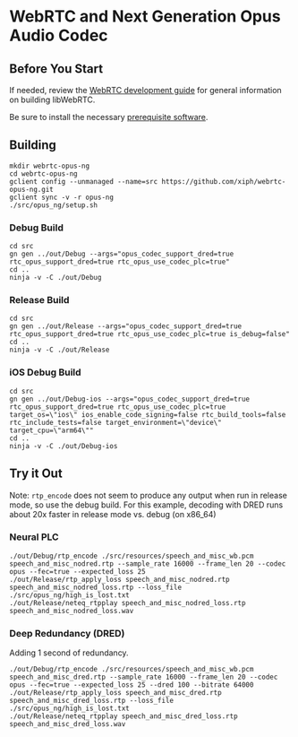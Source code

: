 # WebRTC and Next Generation Opus Audio Codec



## Before You Start
If needed, review the [WebRTC development guide](https://webrtc.github.io/webrtc-org/native-code/development/) for general information on building libWebRTC.

Be sure to install the necessary [prerequisite software](https://webrtc.github.io/webrtc-org/native-code/development/).


## Building
```
mkdir webrtc-opus-ng
cd webrtc-opus-ng
gclient config --unmanaged --name=src https://github.com/xiph/webrtc-opus-ng.git
gclient sync -v -r opus-ng
./src/opus_ng/setup.sh
```
### Debug Build
```
cd src
gn gen ../out/Debug --args="opus_codec_support_dred=true rtc_opus_support_dred=true rtc_opus_use_codec_plc=true"
cd ..
ninja -v -C ./out/Debug
```

### Release Build
```
cd src
gn gen ../out/Release --args="opus_codec_support_dred=true rtc_opus_support_dred=true rtc_opus_use_codec_plc=true is_debug=false"
cd ..
ninja -v -C ./out/Release
```
### iOS Debug Build
```
cd src
gn gen ../out/Debug-ios --args="opus_codec_support_dred=true rtc_opus_support_dred=true rtc_opus_use_codec_plc=true target_os=\"ios\" ios_enable_code_signing=false rtc_build_tools=false rtc_include_tests=false target_environment=\"device\" target_cpu=\"arm64\""
cd ..
ninja -v -C ./out/Debug-ios
```
## Try it Out

Note: `rtp_encode` does not seem to produce any output when run in release mode, so use the debug build. For this example, decoding with DRED runs about 20x faster in release mode vs. debug (on x86_64)

### Neural PLC
```
./out/Debug/rtp_encode ./src/resources/speech_and_misc_wb.pcm speech_and_misc_nodred.rtp --sample_rate 16000 --frame_len 20 --codec opus --fec=true --expected_loss 25
./out/Release/rtp_apply_loss speech_and_misc_nodred.rtp speech_and_misc_nodred_loss.rtp --loss_file ./src/opus_ng/high_is_lost.txt
./out/Release/neteq_rtpplay speech_and_misc_nodred_loss.rtp speech_and_misc_nodred_loss.wav
```

### Deep Redundancy (DRED)
Adding 1 second of redundancy.
```
./out/Debug/rtp_encode ./src/resources/speech_and_misc_wb.pcm speech_and_misc_dred.rtp --sample_rate 16000 --frame_len 20 --codec opus --fec=true --expected_loss 25 --dred 100 --bitrate 64000
./out/Release/rtp_apply_loss speech_and_misc_dred.rtp speech_and_misc_dred_loss.rtp --loss_file ./src/opus_ng/high_is_lost.txt
./out/Release/neteq_rtpplay speech_and_misc_dred_loss.rtp speech_and_misc_dred_loss.wav

```